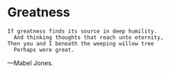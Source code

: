 # Greatness

```
If greatness finds its source in deep humility.
  And thinking thoughts that reach unto eternity,
Then you and I beneath the weeping willow tree
  Perhaps were great.
```

—Mabel Jones.